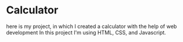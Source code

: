 # Calculator
here is my project, in which I created a calculator with the help of web development In this project I'm using HTML, CSS, and Javascript.
